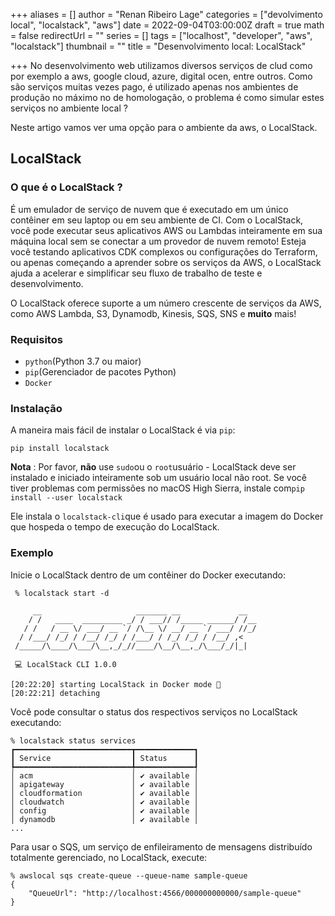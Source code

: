 +++
aliases = []
author = "Renan Ribeiro Lage"
categories = ["devolvimento local", "localstack", "aws"]
date = 2022-09-04T03:00:00Z
draft = true
math = false
redirectUrl = ""
series = []
tags = ["localhost", "developer", "aws", "localstack"]
thumbnail = ""
title = "Desenvolvimento local: LocalStack"

+++
No desenvolvimento web utilizamos diversos serviços de clud como por exemplo a aws, google cloud, azure, digital ocen, entre outros. Como são serviços muitas vezes pago, é utilizado apenas nos ambientes de produção no máximo no de homologação, o problema é como simular estes serviços no ambiente local ? 

Neste artigo vamos ver uma opção para o ambiente da aws, o LocalStack.

## LocalStack

### O que é o LocalStack ?

É um emulador de serviço de nuvem que é executado em um único contêiner em seu laptop ou em seu ambiente de CI. Com o LocalStack, você pode executar seus aplicativos AWS ou Lambdas inteiramente em sua máquina local sem se conectar a um provedor de nuvem remoto! Esteja você testando aplicativos CDK complexos ou configurações do Terraform, ou apenas começando a aprender sobre os serviços da AWS, o LocalStack ajuda a acelerar e simplificar seu fluxo de trabalho de teste e desenvolvimento.

O LocalStack oferece suporte a um número crescente de serviços da AWS, como AWS Lambda, S3, Dynamodb, Kinesis, SQS, SNS e **muito** mais!

### Requisitos

* `python`(Python 3.7 ou maior)
* `pip`(Gerenciador de pacotes Python)
* `Docker`

### Instalação

A maneira mais fácil de instalar o LocalStack é via `pip`:

    pip install localstack
    

**Nota** : Por favor, **não** use `sudo`ou o `root`usuário - LocalStack deve ser instalado e iniciado inteiramente sob um usuário local não root. Se você tiver problemas com permissões no macOS High Sierra, instale com`pip install --user localstack`

Ele instala o `localstack-cli`que é usado para executar a imagem do Docker que hospeda o tempo de execução do LocalStack.

### Exemplo

Inicie o LocalStack dentro de um contêiner do Docker executando:

     % localstack start -d
    
         __                     _______ __             __
        / /   ____  _________ _/ / ___// /_____ ______/ /__
       / /   / __ \/ ___/ __ `/ /\__ \/ __/ __ `/ ___/ //_/
      / /___/ /_/ / /__/ /_/ / /___/ / /_/ /_/ / /__/ ,<
     /_____/\____/\___/\__,_/_//____/\__/\__,_/\___/_/|_|
    
     💻 LocalStack CLI 1.0.0
    
    [20:22:20] starting LocalStack in Docker mode 🐳
    [20:22:21] detaching
    

Você pode consultar o status dos respectivos serviços no LocalStack executando:

    % localstack status services
    ┏━━━━━━━━━━━━━━━━━━━━━━━━━━┳━━━━━━━━━━━━━┓
    ┃ Service                  ┃ Status      ┃
    ┡━━━━━━━━━━━━━━━━━━━━━━━━━━╇━━━━━━━━━━━━━┩
    │ acm                      │ ✔ available │
    │ apigateway               │ ✔ available │
    │ cloudformation           │ ✔ available │
    │ cloudwatch               │ ✔ available │
    │ config                   │ ✔ available │
    │ dynamodb                 │ ✔ available │
    ...
    

Para usar o SQS, um serviço de enfileiramento de mensagens distribuído totalmente gerenciado, no LocalStack, execute:

    % awslocal sqs create-queue --queue-name sample-queue
    {
        "QueueUrl": "http://localhost:4566/000000000000/sample-queue"
    }